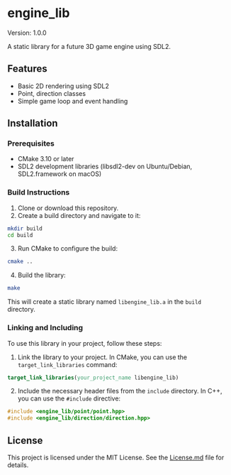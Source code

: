 
# engine_lib

Version: 1.0.0

A static library for a future 3D game engine using SDL2.

## Features


* Basic 2D rendering using SDL2
* Point, direction classes
* Simple game loop and event handling

## Installation

### Prerequisites

* CMake 3.10 or later
* SDL2 development libraries (libsdl2-dev on Ubuntu/Debian, SDL2.framework on macOS)

### Build Instructions

1. Clone or download this repository.
2. Create a build directory and navigate to it:

```bash
mkdir build
cd build
```

3. Run CMake to configure the build:

```bash
cmake ..
```

4. Build the library:

```bash
make
```

This will create a static library named `libengine_lib.a` in the `build` directory.

### Linking and Including

To use this library in your project, follow these steps:

1. Link the library to your project. In CMake, you can use the `target_link_libraries` command:

```cmake
target_link_libraries(your_project_name libengine_lib)
```

2. Include the necessary header files from the `include` directory. In C++, you can use the `#include` directive:

```cpp
#include <engine_lib/point/point.hpp>
#include <engine_lib/direction/direction.hpp>
```

## License

This project is licensed under the MIT License. See the [License.md](LICENSE.md) file for details.